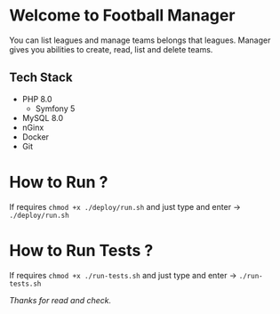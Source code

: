 # Welcome to Football Manager
You can list leagues and manage teams belongs that leagues. Manager gives you abilities to create, read, list and delete teams.
## Tech Stack
 - PHP 8.0
   - Symfony 5
 - MySQL 8.0
 - nGinx
 - Docker
 - Git

# How to Run ?

If requires
`chmod +x ./deploy/run.sh` and just type and enter -> `./deploy/run.sh`

# How to Run Tests ?
If requires
`chmod +x ./run-tests.sh` and just type and enter -> `./run-tests.sh`

_Thanks for read and check._